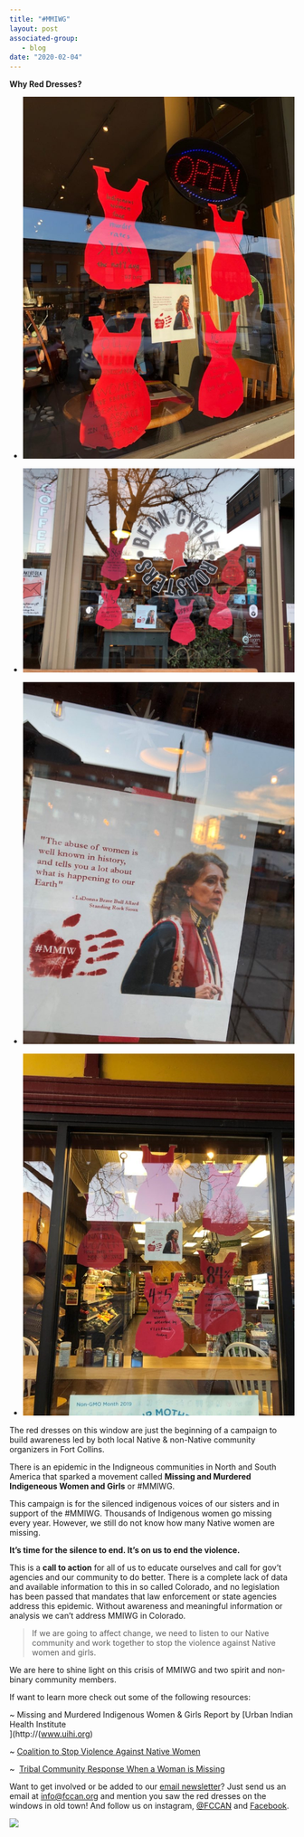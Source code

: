 ```yaml
---
title: "#MMIWG"
layout: post
associated-group:
   - blog
date: "2020-02-04"
---
```


**Why Red Dresses?**

- ![](/media/signal-2020-01-27-112557-2-768x1024.jpeg)
    
- ![](/media/signal-2020-01-27-112557-3-1024x768.jpeg)
    
- ![](/media/signal-2020-01-27-112557-4-768x1024.jpeg)
    
- ![](/media/signal-2020-01-27-112557-768x1024.jpeg)
    

The red dresses on this window are just the beginning of a campaign to build awareness led by both local Native & non-Native community organizers in Fort Collins.   

There is an epidemic in the Indigneous communities in North and South America that sparked a movement called **Missing and Murdered Indigeneous Women and Girls** or #MMIWG.    

This campaign is for the silenced indigenous voices of our sisters and in support of the #MMIWG. Thousands of Indigenous women go missing every year. However, we still do not know how many Native women are missing.

**It’s time for the silence to end. It’s on us to end the violence.**   

This is a **call to action** for all of us to educate ourselves and call for gov’t agencies and our community to do better. There is a complete lack of data and available information to this in so called Colorado, and no legislation has been passed that mandates that law enforcement or state agencies address this epidemic. Without awareness and meaningful information or analysis we can’t address MMIWG in Colorado.  

> If we are going to affect change, we need to listen to our Native community and work together to stop the violence against Native women and girls.   

We are here to shine light on this crisis of MMIWG and two spirit and non-binary community members.

If want to learn more check out some of the following resources:  

~ Missing and Murdered Indigenous Women & Girls Report by [Urban Indian Health Institute  
](http://(www.uihi.org)

~ [Coalition to Stop Violence Against Native Women](http://csvanw.org)  

~  [Tribal Community Response When a Woman is Missing](http://niwrc.org)  

Want to get involved or be added to our [email newsletter](http://fccan.org/take-action/)? Just send us an email at [info@fccan.org](mailto:info@fccan.org) and mention you saw the red dresses on the windows in old town! And follow us on instagram, [@FCCAN](http://www.instagram.com/FCCAN) and [Facebook](https://www.facebook.com/FortCollinsCAN/).   

![](https://lh4.googleusercontent.com/iLNL-vQBQkbwqMDd87TafXR1eu6f7671WL4AWwXLpvRoij5g4OK2byuYXUI4Cell9WIf1GyptTMqO9pioFlozj5oBVt2kHbSVGhU6EyrmWyYDM-FxHA3wgBW0GGQDs8p2viw-3b8)
